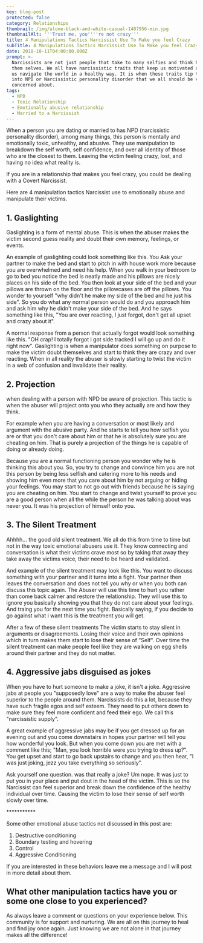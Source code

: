 ```yaml
---
key: blog-post
protected: false
category: Relationships
thumbnail: /img/alone-black-and-white-casual-1487956-min.jpg
thumbnailAlt: '''Trust me, you''''re not crazy'''
title: 4 Manipulations Tactics Narcissist Use To Make you feel Crazy
subTitle: 4 Manipulations Tactics Narcissist Use To Make you feel Crazy
date: 2018-10-11T04:00:00.000Z
prompt: >-
  Narcissists are not just people that take to many selfies and think highly of
  them selves. We all have narcissistic traits that keep us motivated and help
  us navigate the world in a healthy way. It is when these traits tip the scales
  into NPD or Narcissistic personality disorder that we all should be very
  concerned about.
tags:
  - NPD
  - Toxic Relationship
  - Emotionally abusive relationship
  - Married to a Narcissist
---
```


When a person you are dating or married to has NPD (narcissistic personality disorder), among many things, this person is mentally and emotionally toxic, unhealthy, and abusive. They use manipulation to breakdown the self worth, self confidence, and over all identity of those who are the closest to them. Leaving the victim feeling crazy, lost, and having no idea what reality is.

If you are in a relationship that makes you feel crazy, you could be dealing with a Covert Narcissist.

Here are 4 manipulation tactics Narcissist use to emotionally abuse and manipulate their victims.

## 1. Gaslighting

Gaslighting is a form of mental abuse. This is when the abuser makes the victim second guess reality and doubt their own memory, feelings, or events.

An example of gaslighting could look something like this. You Ask your partner to make the bed and start to pitch in with house work more because you are overwhelmed and need his help. When you walk in your bedroom to go to bed you notice the bed is neatly made and his pillows are nicely places on his side of the bed. You then look at your side of the bed and your pillows are thrown on the floor and the pillowcases are off the pillows. You wonder to yourself "why didn't he make my side of the bed and he just his side". So you do what any normal person would do and you approach him and ask him why he didn't make your side of the bed. And he says something like this, "You are over reacting, I just forgot, don't get all upset and crazy about it".

A normal response from a person that actually forgot would look something like this. "OH crap! I totally forgot i got side tracked I will go up and do it right now". Gaslighting is when a manipulator does something on purpose to make the victim doubt themselves and start to think they are crazy and over reacting. When in all reality the abuser is slowly starting to twist the victim in a web of confusion and invalidate their reality.

## 2. Projection

when dealing with a person with NPD be aware of projection. This tactic is when the abuser will project onto you who they actually are and how they think.

For example when you are having a conversation or most likely and argument with the abusive party. And he starts to tell you how selfish you are or that you don't care about him or that he is absolutely sure you are cheating on him. That is purely a projection of the things he is capable of doing or already doing.

Because you are a normal functioning person you wonder why he is thinking this about you. So, you try to change and convince him you are not this person by being less selfish and catering more to his needs and showing him even more that you care about him by not arguing or hiding your feelings. You may start to not go out with friends because he is saying you are cheating on him. You start to change and twist yourself to prove you are a good person when all the while the person he was talking about was never you. It was his projection of himself onto you.

## 3. The Silent Treatment

Ahhhh... the good old silent treatment. We all do this from time to time but not in the way toxic emotional abusers use it. They know connecting and conversation is what their victims crave most so by taking that away they take away the victims voice, their need to be heard and validated.

And example of the silent treatment may look like this. You want to discuss something with your partner and it turns into a fight. Your partner then leaves the conversation and does not tell you why or when you both can discuss this topic again. The Abuser will use this time to hurt you rather than come back calmer and restore the relationship. They will use this to ignore you basically showing you that they do not care about your feelings. And traing you for the next time you fight. Basically saying, if you decide to go against what i want this is the treatment you will get.

After a few of these silent treatments The victim starts to stay silent in arguments or disagreements. Losing their voice and their own opinions which in turn makes them start to lose their sense of "Self". Over time the silent treatment can make people feel like they are walking on egg shells around their partner and they do not matter.

## 4. Aggressive jabs disguised as jokes

When you have to hurt someone to make a joke, it isn't a joke. Aggressive jabs at people you "supposedly love" are a way to make the abuser feel superior to the people around them. Narcissists do this a lot, because they have such fragile egos and self esteem. They need to put others down to make sure they feel more confident and feed their ego. We call this "narcissistic supply".

A great example of aggressive jabs may be if you get dressed up for an evening out and you come downstairs in hopes your partner will tell you how wonderful you look. But when you come down you are met with a comment like this; "Man, you look horrible were you trying to dress up?". You get upset and start to go back upstairs to change and you then hear, "I was just joking, jezz you take everything so seriously".

Ask yourself one question. was that really a joke? Um nope. It was just to put you in your place and put dout in the head of the victim. This is so the Narcissist can feel superior and break down the confidence of the healthy individual over time. Causing the victim to lose their sense of self worth slowly over time.

\*\*\*\*\*\*\*\*\*\*\*

Some other emotional abuse tactics not discussed in this post are:

1. Destructive conditioning
2. Boundary testing and hovering
3. Control
4. Aggressive Conditioning

If you are interested in these behaviors leave me a message and I will post in more detail about them.

## What other manipulation tactics have you or some one close to you experienced?

As always leave a comment or questions on your experience below. This community is for support and nurturing. We are all on this journey to heal and find joy once again. Just knowing we are not alone in that journey makes all the difference!

